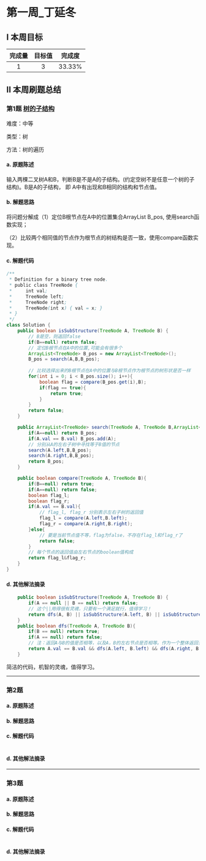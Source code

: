 # 第一周_丁延冬

## I 本周目标

| 完成量 | 目标值 | 完成度 |
| :----: | :----: | :----: |
|   1    |   3    | 33.33% |

## II 本周刷题总结

### 第1题 [树的子结构](https://leetcode-cn.com/problems/shu-de-zi-jie-gou-lcof/comments/)

难度：中等

类型：树

方法：树的遍历

#### a. 原题陈述

输入两棵二叉树A和B，判断B是不是A的子结构。(约定空树不是任意一个树的子结构)。B是A的子结构， 即 A中有出现和B相同的结构和节点值。

#### b. 解题思路

将问题分解成（1）定位B根节点在A中的位置集合ArrayList<TreeNode> B_pos, 使用search函数实现；

​						（2）比较两个相同值的节点作为根节点的树结构是否一致，使用compare函数实现。

#### c. 解题代码

```java
/**
 * Definition for a binary tree node.
 * public class TreeNode {
 *     int val;
 *     TreeNode left;
 *     TreeNode right;
 *     TreeNode(int x) { val = x; }
 * }
 */
class Solution {
    public boolean isSubStructure(TreeNode A, TreeNode B) {
        // B是空，则返回false
        if(B==null) return false;
        // 定位B根节点在A中的位置,可能会有很多个
        ArrayList<TreeNode> B_pos = new ArrayList<TreeNode>();
        B_pos = search(A,B,B_pos);
        
        // 比较选择出来的B根节点在A中的位置与B根节点作为根节点的树形状是否一样
        for(int i = 0; i < B_pos.size(); i++){
            boolean flag = compare(B_pos.get(i),B);
            if(flag == true){
                return true;
            }
        }
        return false;
    }

    public ArrayList<TreeNode> search(TreeNode A, TreeNode B,ArrayList<TreeNode> B_pos){
        if(A==null) return B_pos;
        if(A.val == B.val) B_pos.add(A);
        // 分别从A的左右子树中寻找等于B值的节点
        search(A.left,B,B_pos);
        search(A.right,B,B_pos);
        return B_pos;
    }

    public boolean compare(TreeNode A, TreeNode B){
        if(B==null) return true;
        if(A==null) return false;
        boolean flag_l;
        boolean flag_r;
        if(A.val == B.val){
            // flag_l, flag_r 分别表示左右子树的返回值
            flag_l = compare(A.left,B.left);
            flag_r = compare(A.right,B.right);
        }else{
            // 要是当前节点值不等，flag为false，不存在flag_l和flag_r了
            return false;
        }
        // 每个节点的返回值由左右节点的boolean值构成
        return flag_l&flag_r;
    }
}
```

#### d. 其他解法摘录

```java
    public boolean isSubStructure(TreeNode A, TreeNode B) {
        if(A == null || B == null) return false;
        // 这个||用得很有灵魂，只要有一个满足就行，值得学习！
        return dfs(A, B) || isSubStructure(A.left, B) || isSubStructure(A.right, B);
    }
    public boolean dfs(TreeNode A, TreeNode B){
        if(B == null) return true;
        if(A == null) return false;
        // 注：返回A与B的值是否相等，以及A，B的左右节点是否相等。作为一个整体返回当前节点的总体boolean值
        return A.val == B.val && dfs(A.left, B.left) && dfs(A.right, B.right);
    }
```

简洁的代码，机智的灵魂，值得学习。

------



### 第2题

#### a. 原题陈述



#### b. 解题思路



#### c. 解题代码

```

```

#### d. 其他解法摘录



------



### 第3题

#### a. 原题陈述



#### b. 解题思路



#### c. 解题代码

```

```

#### d. 其他解法摘录


